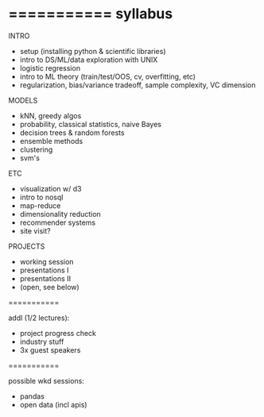 ===========
syllabus
===========

INTRO
- setup (installing python & scientific libraries)
- intro to DS/ML/data exploration with UNIX
- logistic regression
- intro to ML theory (train/test/OOS, cv, overfitting, etc)
- regularization, bias/variance tradeoff, sample complexity, VC dimension

MODELS
- kNN, greedy algos
- probability, classical statistics, naive Bayes
- decision trees & random forests
- ensemble methods
- clustering
- svm's

ETC
- visualization w/ d3
- intro to nosql
- map-reduce
- dimensionality reduction
- recommender systems
- site visit?

PROJECTS
- working session
- presentations I
- presentations II
- (open, see below)

===========

addl (1/2 lectures):
- project progress check
- industry stuff
- 3x guest speakers

===========

possible wkd sessions:
- pandas
- open data (incl apis)

